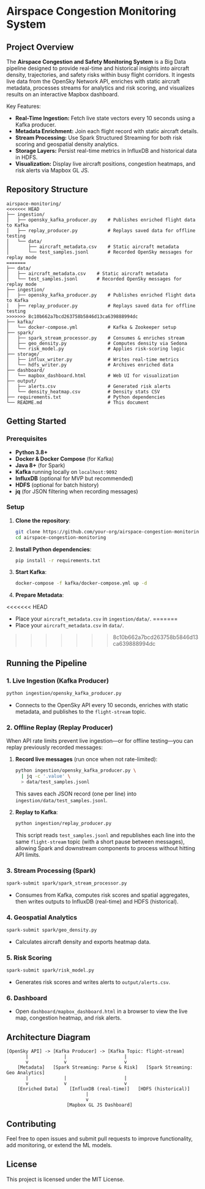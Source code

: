 # Airspace Congestion Monitoring System

## Project Overview

The **Airspace Congestion and Safety Monitoring System** is a Big Data pipeline designed to provide real-time and historical insights into aircraft density, trajectories, and safety risks within busy flight corridors. It ingests live data from the OpenSky Network API, enriches with static aircraft metadata, processes streams for analytics and risk scoring, and visualizes results on an interactive Mapbox dashboard.

Key Features:

* **Real-Time Ingestion:** Fetch live state vectors every 10 seconds using a Kafka producer.
* **Metadata Enrichment:** Join each flight record with static aircraft details.
* **Stream Processing:** Use Spark Structured Streaming for both risk scoring and geospatial density analytics.
* **Storage Layers:** Persist real-time metrics in InfluxDB and historical data in HDFS.
* **Visualization:** Display live aircraft positions, congestion heatmaps, and risk alerts via Mapbox GL JS.

## Repository Structure

```
airspace-monitoring/
<<<<<<< HEAD
├── ingestion/
│   ├── opensky_kafka_producer.py    # Publishes enriched flight data to Kafka
│   ├── replay_producer.py           # Replays saved data for offline testing
│   └── data/
│       ├── aircraft_metadata.csv    # Static aircraft metadata
│       └── test_samples.jsonl       # Recorded OpenSky messages for replay mode
=======
├── data/
│   ├── aircraft_metadata.csv    # Static aircraft metadata
│   └── test_samples.jsonl       # Recorded OpenSky messages for replay mode
├── ingestion/
│   ├── opensky_kafka_producer.py    # Publishes enriched flight data to Kafka
│   ├── replay_producer.py           # Replays saved data for offline testing
>>>>>>> 8c10b662a7bcd263758b5846d13ca639888994dc
├── kafka/
│   └── docker-compose.yml           # Kafka & Zookeeper setup
├── spark/
│   ├── spark_stream_processor.py    # Consumes & enriches stream
│   ├── geo_density.py               # Computes density via Sedona
│   └── risk_model.py                # Applies risk-scoring logic
├── storage/
│   ├── influx_writer.py             # Writes real-time metrics
│   └── hdfs_writer.py               # Archives enriched data
├── dashboard/
│   └── mapbox_dashboard.html        # Web UI for visualization
├── output/
│   ├── alerts.csv                   # Generated risk alerts
│   └── density_heatmap.csv          # Density stats CSV
├── requirements.txt                 # Python dependencies
└── README.md                        # This document
```

## Getting Started

### Prerequisites

* **Python 3.8+**
* **Docker & Docker Compose** (for Kafka)
* **Java 8+** (for Spark)
* **Kafka** running locally on `localhost:9092`
* **InfluxDB** (optional for MVP but recommended)
* **HDFS** (optional for batch history)
* **jq** (for JSON filtering when recording messages)

### Setup

1. **Clone the repository**:

   ```bash
   git clone https://github.com/your-org/airspace-congestion-monitoring.git
   cd airspace-congestion-monitoring
   ```

2. **Install Python dependencies**:

   ```bash
   pip install -r requirements.txt
   ```

3. **Start Kafka**:

   ```bash
   docker-compose -f kafka/docker-compose.yml up -d
   ```

4. **Prepare Metadata**:

<<<<<<< HEAD
   * Place your `aircraft_metadata.csv` in `ingestion/data/`.
=======
   * Place your `aircraft_metadata.csv` in `data/`.
>>>>>>> 8c10b662a7bcd263758b5846d13ca639888994dc

## Running the Pipeline

### 1. Live Ingestion (Kafka Producer)

```bash
python ingestion/opensky_kafka_producer.py
```

* Connects to the OpenSky API every 10 seconds, enriches with static metadata, and publishes to the `flight-stream` topic.

### 2. Offline Replay (Replay Producer)

When API rate limits prevent live ingestion—or for offline testing—you can replay previously recorded messages:

1. **Record live messages** (run once when not rate-limited):

   ```bash
   python ingestion/opensky_kafka_producer.py \
     | jq -c '.value' \
     > data/test_samples.jsonl
   ```

   This saves each JSON record (one per line) into `ingestion/data/test_samples.jsonl`.

2. **Replay to Kafka**:

   ```bash
   python ingestion/replay_producer.py
   ```

   This script reads `test_samples.jsonl` and republishes each line into the same `flight-stream` topic (with a short pause between messages), allowing Spark and downstream components to process without hitting API limits.

### 3. Stream Processing (Spark)

```bash
spark-submit spark/spark_stream_processor.py
```

* Consumes from Kafka, computes risk scores and spatial aggregates, then writes outputs to InfluxDB (real-time) and HDFS (historical).

### 4. Geospatial Analytics

```bash
spark-submit spark/geo_density.py
```

* Calculates aircraft density and exports heatmap data.

### 5. Risk Scoring

```bash
spark-submit spark/risk_model.py
```

* Generates risk scores and writes alerts to `output/alerts.csv`.

### 6. Dashboard

* Open `dashboard/mapbox_dashboard.html` in a browser to view the live map, congestion heatmap, and risk alerts.

## Architecture Diagram

```plaintext
[OpenSky API] -> [Kafka Producer] -> [Kafka Topic: flight-stream]
       |             |                     |
       v             v                     v
    [Metadata]   [Spark Streaming: Parse & Risk]   [Spark Streaming: Geo Analytics]
       |             |                     |
       v             v                     v
    [Enriched Data]    [InfluxDB (real-time)]   [HDFS (historical)]
                             |
                             v
                      [Mapbox GL JS Dashboard]
```

## Contributing

Feel free to open issues and submit pull requests to improve functionality, add monitoring, or extend the ML models.

## License

This project is licensed under the MIT License.
